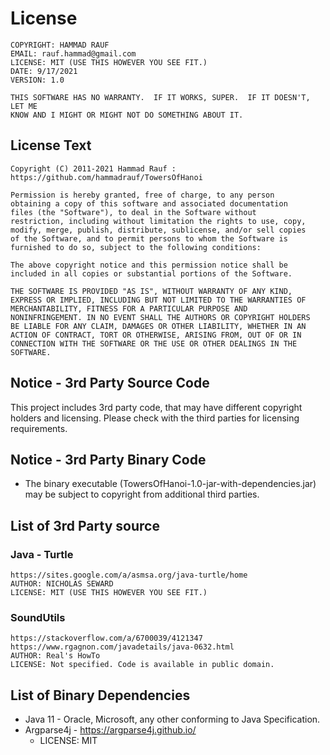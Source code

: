 # License
    COPYRIGHT: HAMMAD RAUF
    EMAIL: rauf.hammad@gmail.com
    LICENSE: MIT (USE THIS HOWEVER YOU SEE FIT.)
    DATE: 9/17/2021
    VERSION: 1.0
    
    THIS SOFTWARE HAS NO WARRANTY.  IF IT WORKS, SUPER.  IF IT DOESN'T, LET ME
    KNOW AND I MIGHT OR MIGHT NOT DO SOMETHING ABOUT IT.

## License Text
```
Copyright (C) 2011-2021 Hammad Rauf : https://github.com/hammadrauf/TowersOfHanoi

Permission is hereby granted, free of charge, to any person
obtaining a copy of this software and associated documentation
files (the "Software"), to deal in the Software without
restriction, including without limitation the rights to use, copy,
modify, merge, publish, distribute, sublicense, and/or sell copies
of the Software, and to permit persons to whom the Software is
furnished to do so, subject to the following conditions:

The above copyright notice and this permission notice shall be
included in all copies or substantial portions of the Software.

THE SOFTWARE IS PROVIDED "AS IS", WITHOUT WARRANTY OF ANY KIND,
EXPRESS OR IMPLIED, INCLUDING BUT NOT LIMITED TO THE WARRANTIES OF
MERCHANTABILITY, FITNESS FOR A PARTICULAR PURPOSE AND
NONINFRINGEMENT. IN NO EVENT SHALL THE AUTHORS OR COPYRIGHT HOLDERS
BE LIABLE FOR ANY CLAIM, DAMAGES OR OTHER LIABILITY, WHETHER IN AN
ACTION OF CONTRACT, TORT OR OTHERWISE, ARISING FROM, OUT OF OR IN
CONNECTION WITH THE SOFTWARE OR THE USE OR OTHER DEALINGS IN THE
SOFTWARE.
```

## Notice - 3rd Party Source Code
This project includes 3rd party code, that may have different copyright holders and licensing.
Please check with the third parties for licensing requirements.

## Notice - 3rd Party Binary Code
* The binary executable (TowersOfHanoi-1.0-jar-with-dependencies.jar) may be subject to copyright from additional third parties.

## List of 3rd Party source

### Java - Turtle
	https://sites.google.com/a/asmsa.org/java-turtle/home
	AUTHOR: NICHOLAS SEWARD
	LICENSE: MIT (USE THIS HOWEVER YOU SEE FIT.)
### SoundUtils
	https://stackoverflow.com/a/6700039/4121347
	https://www.rgagnon.com/javadetails/java-0632.html
	AUTHOR: Real's HowTo
	LICENSE: Not specified. Code is available in public domain.
	
## List of Binary Dependencies
- Java 11 - Oracle, Microsoft, any other conforming to Java Specification.
- Argparse4j - https://argparse4j.github.io/ 
  - LICENSE: MIT	
	
	
